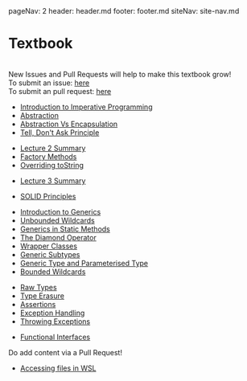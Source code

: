 <frontmatter>
  pageNav: 2
  header: header.md
  footer: footer.md
  siteNav: site-nav.md
</frontmatter>

<br> 

# Textbook

<br>

<box type="warning">
    New Issues and Pull Requests will help to make this textbook grow! <br />
    To submit an issue: <a href="https://github.com/nus-cs2030/1920-s2/issues" target="_blank">here</a>  <br />
    To submit an pull request: <a href="https://github.com/nus-cs2030/1920-s2/pulls" target="_blank">here</a>  <br />
</box>

<panel header="## **Lecture 1**" no-close>

* [Introduction to Imperative Programming](lecture01/imperativeProgramming/imperativeProgramming.html) 
* [Abstraction](lecture01/abstraction/abstraction.html) 
* [Abstraction Vs Encapsulation](lecture01/abstractionVsEncapsulation/abstractionVsEncapsulation.html)
* [Tell, Don't Ask Principle](lecture01/tellDontAsk/tellDontAsk.html)

</panel>

<panel header="## **Lecture 2**" no-close>

* [Lecture 2 Summary](lecture02/summary/chapter-summary.html) 
* [Factory Methods](lecture02/factoryMethods/factoryMethods.html) 
* [Overriding toString](lecture02/overrideToString/overrideToString.html)

</panel>

<panel header="## **Lecture 3**" no-close>

* [Lecture 3 Summary](lecture03/summary/chapter-summary.html) 

</panel>

<panel header="## **Lecture 4**" no-close>

* [SOLID Principles](lecture04/solidprinciples/solidprinciples.html)

</panel>

<panel header="## **Lecture 5**" no-close>

* [Introduction to Generics](lecture05/generics/generics.html)
* [Unbounded Wildcards](lecture05/unboundWildcards/unboundWildcards.html)
* [Generics in Static Methods](lecture05/staticGenerics/staticGenerics.html)
* [The Diamond Operator](lecture05/theDiamond/theDiamond.html)
* [Wrapper Classes](lecture05/wrapperClass/wrapperClass.html)
* [Generic Subtypes](lecture05/genericSubtypes/genericSubtypes.html)
* [Generic Type and Parameterised Type](lecture05/GenericAndParameterisdType/GenericAndParameterisedType.html)
* [Bounded Wildcards](lecture05/boundedWildcards/bounedWildcards.html)

</panel>

<panel header="## **Lecture 6**" no-close>
  
* [Raw Types](lecture06/rawTypes/rawTypes.html)
* [Type Erasure](lecture05/typeErasure/typeErasure.html)
* [Assertions](lecture06/errorHandling/assertions.html)
* [Exception Handling](lecture06/errorHandling/errorHandling.html)
* [Throwing Exceptions](lecture06/errorHandling/throwingExceptions.html)

</panel>

<panel header="## **Lecture 7**" no-close>
  
* [Functional Interfaces](lecture07/functionalInterfaces/functionalInterfaces.html)

</panel>

<panel header="## **Lecture 8**" no-close>

Do add content via a Pull Request!

</panel>

<panel header="## **Supplemental Readings**" no-close>

* [Accessing files in WSL](misc/filesWSL/filesWSL.html)

</panel>

<panel header="More Lectures to be added..." no-close>

</panel>
